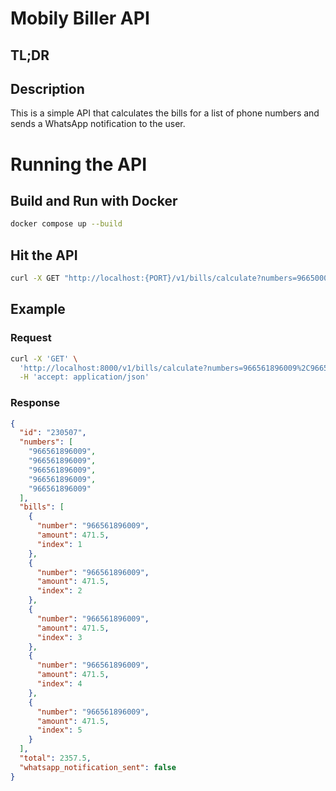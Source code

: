 # Mobily Biller API

## TL;DR

## Description

This is a simple API that calculates the bills for a list of phone numbers and sends a WhatsApp notification to the user.


# Running the API

## Build and Run with Docker
```bash
docker compose up --build
```

## Hit the API
```bash
curl -X GET "http://localhost:{PORT}/v1/bills/calculate?numbers=966500000000,966500000001&national_id=1234567890"
```


## Example


### Request


```bash
curl -X 'GET' \
  'http://localhost:8000/v1/bills/calculate?numbers=966561896009%2C966561896009%2C966561896009%2C966561896009%2C966561896009&national_id=230507' \
  -H 'accept: application/json'
```


### Response


```json
{
  "id": "230507",
  "numbers": [
    "966561896009",
    "966561896009",
    "966561896009",
    "966561896009",
    "966561896009"
  ],
  "bills": [
    {
      "number": "966561896009",
      "amount": 471.5,
      "index": 1
    },
    {
      "number": "966561896009",
      "amount": 471.5,
      "index": 2
    },
    {
      "number": "966561896009",
      "amount": 471.5,
      "index": 3
    },
    {
      "number": "966561896009",
      "amount": 471.5,
      "index": 4
    },
    {
      "number": "966561896009",
      "amount": 471.5,
      "index": 5
    }
  ],
  "total": 2357.5,
  "whatsapp_notification_sent": false
}

```